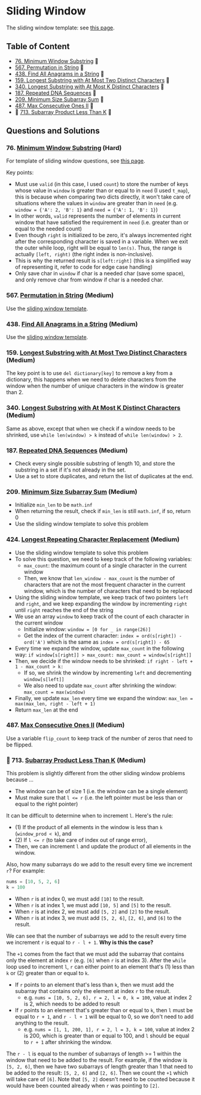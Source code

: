 
# Sliding Window

The sliding window template: see [this page](../README.md).

## Table of Content
- [76. Minimum Window Substring](#76-minimum-window-substring-hard) 🍎
- [567. Permutation in String](#567-permutation-in-string-medium) 🍊
- [438. Find All Anagrams in a String](#438-find-all-anagrams-in-a-string-medium) 🍊
- [159. Longest Substring with At Most Two Distinct Characters](#159-longest-substring-with-at-most-two-distinct-characters-medium) 🍊
- [340. Longest Substring with At Most K Distinct Characters](#340-longest-substring-with-at-most-k-distinct-characters-medium) 🍊
- [187. Repeated DNA Sequences](#187-repeated-dna-sequences-medium) 🍊
- [209. Minimum Size Subarray Sum](#209-minimum-size-subarray-sum-medium) 🍊
- [487. Max Consecutive Ones II](#487-max-consecutive-ones-ii-medium) 🍊
- 🚩 [713. Subarray Product Less Than K](#-713-subarray-product-less-than-k-medium) 🍊

## Questions and Solutions

### 76. [Minimum Window Substring](https://leetcode.com/problems/minimum-window-substring/) (Hard)
For template of sliding window questions, see [this page](https://github.com/lexiewangdl/pyalgo/blob/2f0446458ce2647cca671149926d3492e395ad48/README.md).

Key points:
- Must use `valid` (in this case, I used `count`) to store the number of keys whose value in `window` is greater than or equal to in `need` (I used `t_map`), this is because when comparing two dicts directly, it won't take care of situations where the values in `window` are greater than in `need` (e.g. `window = {'A': 2, 'B': 1}` and `need = {'A': 1, 'B': 1}`)
- In other words, `valid` represents the number of elements in current window that have satisfied the requirement in `need` (i.e. greater than or equal to the needed count)
- Even though `right` is initialized to be zero, it's always incremented right after the corresponding character is saved in a variable. When we exit the outer while loop, right will be equal to `len(s)`. Thus, the range is actually `[left, right)` (the right index is non-inclusive).
- This is why the returned result is `s[left:right]` (this is a simplified way of representing it, refer to code for edge case handling)
- Only save char in `window` if char is a needed char (save some space), and only remove char from window if char is a needed char.

### 567. [Permutation in String](https://leetcode.com/problems/permutation-in-string/) (Medium)
Use the [sliding window template](https://github.com/lexiewangdl/pyalgo/blob/2f0446458ce2647cca671149926d3492e395ad48/README.md).

### 438. [Find All Anagrams in a String](https://leetcode.com/problems/find-all-anagrams-in-a-string/description/) (Medium)
Use the [sliding window template](https://github.com/lexiewangdl/pyalgo/blob/2f0446458ce2647cca671149926d3492e395ad48/README.md).

### 159. [Longest Substring with At Most Two Distinct Characters](https://leetcode.com/problems/longest-substring-with-at-most-two-distinct-characters/) (Medium)
The key point is to use `del dictionary[key]` to remove a key from a dictionary, this happens when we need to delete
characters from the window when the number of unique characters in the window is greater than 2.

### 340. [Longest Substring with At Most K Distinct Characters](https://leetcode.com/problems/longest-substring-with-at-most-k-distinct-characters/) (Medium)
Same as above, except that when we check if a window needs to be shrinked, use `while len(window) > k` instead of `while len(window) > 2`.

### 187. [Repeated DNA Sequences](https://leetcode.com/problems/repeated-dna-sequences/) (Medium)
- Check every single possible substring of length 10, and store the substring in a set if it's not already in the set.
- Use a set to store duplicates, and return the list of duplicates at the end.

### 209. [Minimum Size Subarray Sum](https://leetcode.com/problems/minimum-size-subarray-sum/) (Medium)
- Initialize `min_len` to be `math.inf`
- When returning the result, check if `min_len` is still `math.inf`, if so, return 0
- Use the sliding window template to solve this problem

### 424. [Longest Repeating Character Replacement](https://leetcode.com/problems/longest-repeating-character-replacement/) (Medium)
- Use the sliding window template to solve this problem
- To solve this question, we need to keep track of the following variables:
  - `max_count`: the maximum count of a single character in the current window
  - Then, we know that `len_window - max_count` is the number of characters that are not the most frequent character in the current window, which is the number of characters that need to be replaced
- Using the sliding window template, we keep track of two pointers `left` and `right`, and we keep expanding the window by incrementing `right` until `right` reaches the end of the string
- We use an array `window` to keep track of the count of each character in the current window
  - Initialize window: `window = [0 for _ in range(26)]`
  - Get the index of the current character: `index = ord(s[right]) - ord('A')` which is the same as `index = ord(s[right]) - 65`
- Every time we expand the window, update `max_count` in the following way: `if window[s[right]] > max_count: max_count = window[s[right]]`
- Then, we decide if the window needs to be shrinked: `if right - left + 1 - max_count > k:`
  - If so, we shrink the window by incrementing `left` and decrementing `window[s[left]]`
  - We also need to update `max_count` after shrinking the window: `max_count = max(window)`
- Finally, we update `max_len` every time we expand the window: `max_len = max(max_len, right - left + 1)`
- Return `max_len` at the end

### 487. [Max Consecutive Ones II](https://leetcode.com/problems/max-consecutive-ones-ii/) (Medium)
Use a variable `flip_count` to keep track of the number of zeros that need to be flipped.

### 🚩 713. [Subarray Product Less Than K](https://leetcode.com/problems/subarray-product-less-than-k/) (Medium)
This problem is slightly different from the other sliding window problems because ...
- The window can be of size 1 (i.e. the window can be a single element)
- Must make sure that `l <= r` (i.e. the left pointer must be less than or equal to the right pointer)

It can be difficult to determine when to increment `l`. Here's the rule:
- (1) If the product of all elements in the window is less than `k` (`window_prod < k`), and
- (2) If `l <= r` (to take care of index out of range error),
- Then, we can increment `l` and update the product of all elements in the window.

Also, how many subarrays do we add to the result every time we increment `r`?
For example:
```python
nums = [10, 5, 2, 6]
k = 100
```
- When `r` is at index 0, we must add `[10]` to the result.
- When `r` is at index 1, we must add `[10, 5]` and `[5]` to the result.
- When `r` is at index 2, we must add `[5, 2]` and `[2]` to the result.
- When `r` is at index 3, we must add `[5, 2, 6]`, `[2, 6]`, and `[6]` to the result.

We can see that the number of subarrays we add to the result every time we increment `r` is equal to `r - l + 1`.
**Why is this the case?** 

The `+1` comes from the fact that we must add the subarray that contains only the element at index `r` (e.g. `[6]` when `r` is at index 3).
After the `while` loop used to increment `l`, `r` can either point to an element that's (1) less than `k` or (2) greater than or equal to `k`.
- If `r` points to an element that's less than `k`, then we must add the subarray that contains only the element at index `r` to the result.
  - e.g. `nums = [10, 5, 2, 6], r = 2, l = 0, k = 100`, value at index 2 is 2, which needs to be added to result
- If `r` points to an element that's greater than or equal to `k`, then `l` must be equal to `r + 1`, and `r - l + 1` will be equal to 0, so we don't need to add anything to the result.
  - e.g. `nums = [1, 1, 200, 1], r = 2, l = 3, k = 100`, value at index 2 is 200, which is greater than or equal to 100, 
    and `l` should be equal to `r + 1` after shrinking the window.

The `r - l` is equal to the number of subarrays of length >= 1 within the window that need to be added to the result.
For example, if the window is `[5, 2, 6]`, then we have two subarrays of length greater than 1 that need to be added to the result: `[5, 2, 6]` and `[2, 6]`.
Then we count the `+1` which will take care of `[6]`. Note that `[5, 2]` doesn't need to be counted because it would have been
counted already when `r` was pointing to `[2]`.

